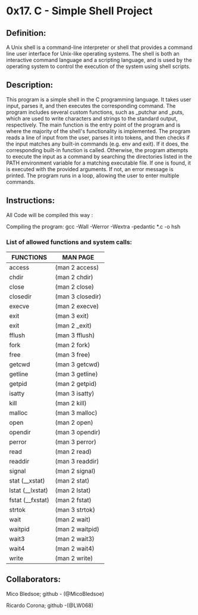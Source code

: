 # 0x17. C - Simple Shell Project

## Definition:

A Unix shell is a command-line interpreter or shell that provides a command line user interface for Unix-like operating systems. The shell is both an interactive command language and a scripting language, and is used by the operating system to control the execution of the system using shell scripts.

## Description: 

This program is a simple shell in the C programming language. It takes user input, parses it, and then executes the corresponding command. The program includes several custom functions, such as _putchar and _puts, which are used to write characters and strings to the standard output, respectively. The main function is the entry point of the program and is where the majority of the shell's functionality is implemented. The program reads a line of input from the user, parses it into tokens, and then checks if the input matches any built-in commands (e.g. env and exit). If it does, the corresponding built-in function is called. Otherwise, the program attempts to execute the input as a command by searching the directories listed in the PATH environment variable for a matching executable file. If one is found, it is executed with the provided arguments. If not, an error message is printed. The program runs in a loop, allowing the user to enter multiple commands.

## Instructions:

All Code will be compiled this way :

Compiling the program: gcc -Wall -Werror -Wextra -pedantic *.c -o hsh

### List of allowed functions and system calls:
 | FUNCTIONS | MAN PAGE |
 | ---------- | --------|
| access | (man 2 access)|
| chdir | (man 2 chdir) |
| close | (man 2 close) |
| closedir | (man 3 closedir) |
| execve | (man 2 execve) |
| exit | (man 3 exit) |
| exit | (man 2 _exit) |
| fflush | (man 3 fflush) |
| fork | (man 2 fork) |
| free | (man 3 free) |
| getcwd | (man 3 getcwd) |
| getline | (man 3 getline) |
| getpid | (man 2 getpid) |
| isatty | (man 3 isatty) |
| kill | (man 2 kill) |
| malloc | (man 3 malloc) |
| open | (man 2 open) |
| opendir | (man 3 opendir) |
| perror | (man 3 perror) |
| read | (man 2 read) |
| readdir | (man 3 readdir) |
| signal | (man 2 signal) |
| stat (__xstat) | (man 2 stat) |
| lstat (__lxstat) | (man 2 lstat) |
| fstat (__fxstat) | (man 2 fstat) |
| strtok | (man 3 strtok) |
| wait | (man 2 wait) |
| waitpid | (man 2 waitpid) |
| wait3 | (man 2 wait3) |
| wait4 | (man 2 wait4) |
| write | (man 2 write) |

## Collaborators: 

Mico Bledsoe; github - (@MicoBledsoe)

Ricardo Corona; github -(@LW068)
